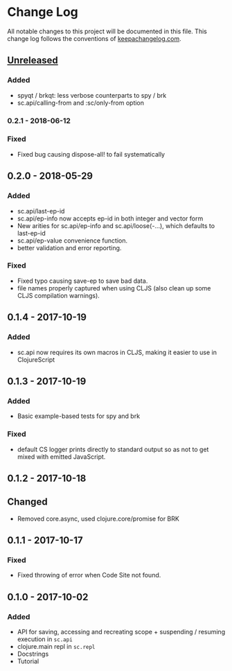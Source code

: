 # Change Log
All notable changes to this project will be documented in this file. This change log follows the conventions of [keepachangelog.com](http://keepachangelog.com/).

## [Unreleased]
### Added
- spyqt / brkqt: less verbose counterparts to spy / brk
- sc.api/calling-from and :sc/only-from option

### 0.2.1 - 2018-06-12
### Fixed
- Fixed bug causing dispose-all! to fail systematically

## 0.2.0 - 2018-05-29
### Added
- sc.api/last-ep-id
- sc.api/ep-info now accepts ep-id in both integer and vector form
- New arities for sc.api/ep-info and sc.api/loose(-...), which defaults to last-ep-id
- sc.api/ep-value convenience function.
- better validation and error reporting.
### Fixed
- Fixed typo causing save-ep to save bad data.
- file names properly captured when using CLJS (also clean up some CLJS compilation warnings).

## 0.1.4 - 2017-10-19
### Added
- sc.api now requires its own macros in CLJS, making it easier to use in ClojureScript
## 0.1.3 - 2017-10-19
### Added
- Basic example-based tests for spy and brk
### Fixed 
- default CS logger prints directly to standard output so as not to get mixed with emitted JavaScript.

## 0.1.2 - 2017-10-18
## Changed
- Removed core.async, used clojure.core/promise for BRK

## 0.1.1 - 2017-10-17
### Fixed
- Fixed throwing of error when Code Site not found.

## 0.1.0 - 2017-10-02
### Added
- API for saving, accessing and recreating scope + suspending / resuming execution in `sc.api`
- clojure.main repl in `sc.repl`
- Docstrings
- Tutorial

[Unreleased]: https://github.com/vvvvalvalval/scope-capture/compare/v0.2.1...HEAD
[0.2.1]: https://github.com/vvvvalvalval/scope-capture/compare/v0.2.0...v0.2.1
[0.2.0]: https://github.com/vvvvalvalval/scope-capture/compare/v0.1.4...v0.2.0
[0.1.4]: https://github.com/vvvvalvalval/scope-capture/compare/v0.1.3...v0.1.4
[0.1.3]: https://github.com/vvvvalvalval/scope-capture/compare/v0.1.2...v0.1.3
[0.1.2]: https://github.com/vvvvalvalval/scope-capture/compare/v0.1.1...v0.1.2
[0.1.1]: https://github.com/vvvvalvalval/scope-capture/compare/v0.1.0...v0.1.1
